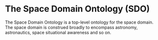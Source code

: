 # The Space Domain Ontology (SDO)
The Space Domain Ontology is a top-level ontology for the space domain. The space domain is construed broadly to encompass astronomy, astronautics, space situational awareness and so on.
